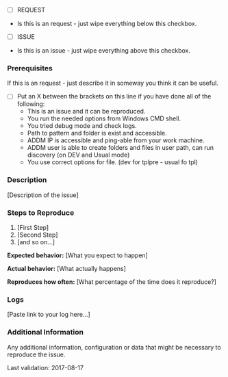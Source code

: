 
* [ ] REQUEST

- Is this is an request - just wipe everything below this checkbox.

* [ ] ISSUE

- Is this is an issue - just wipe everything above this checkbox.

### Prerequisites

If this is an request - just describe it in someway you think it can be useful.


* [ ] Put an X between the brackets on this line if you have done all of the following:
    * This is an issue and it can be reproduced.
    * You run the needed options from Windows CMD shell.
    * You tried debug mode and check logs.
    * Path to pattern and folder is exist and accessible.
    * ADDM IP is accessible and ping-able from your work machine.
    * ADDM user is able to create folders and files in user path, can run discovery (on DEV and Usual mode)
    * You use correct options for file. (dev for tplpre - usual fo tpl)


### Description

[Description of the issue]

### Steps to Reproduce

1. [First Step]
2. [Second Step]
3. [and so on...]

**Expected behavior:** [What you expect to happen]

**Actual behavior:** [What actually happens]

**Reproduces how often:** [What percentage of the time does it reproduce?]

### Logs

[Paste link to your log here...]

### Additional Information

Any additional information, configuration or data that might be necessary to reproduce the issue.

Last validation: 2017-08-17